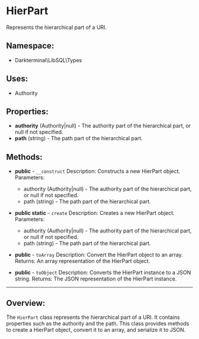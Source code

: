 # HierPart

Represents the hierarchical part of a URI.

## Namespace:
- Darkterminal\LibSQL\Types

## Uses:
- Authority

## Properties:
- **authority** (Authority|null) - The authority part of the hierarchical part, or null if not specified.
- **path** (string) - The path part of the hierarchical part.

## Methods:
- **public** - `__construct`
Description: Constructs a new HierPart object.
Parameters:
  - authority (Authority|null) - The authority part of the hierarchical part, or null if not specified.
  - path (string) - The path part of the hierarchical part.

- **public static** - `create`
Description: Creates a new HierPart object.
Parameters:
  - authority (Authority|null) - The authority part of the hierarchical part, or null if not specified.
  - path (string) - The path part of the hierarchical part.

- **public** - `toArray`
Description: Convert the HierPart object to an array.
Returns: An array representation of the HierPart object.

- **public** - `toObject`
Description: Converts the HierPart instance to a JSON string.
Returns: The JSON representation of the HierPart instance.

---

## Overview:
The `HierPart` class represents the hierarchical part of a URI. It contains properties such as the authority and the path. This class provides methods to create a HierPart object, convert it to an array, and serialize it to JSON.
